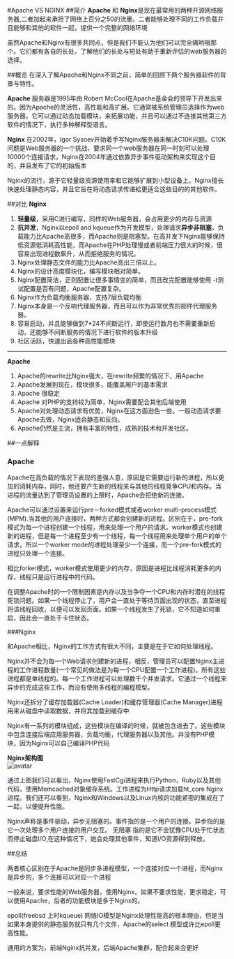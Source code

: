 #Apache VS NGINX
##简介
**Apache** 和 **Nginx**是现在最常用的两种开源网络服务器,二者加起来承担了网络上百分之50的流量。二者能够处理不同的工作负载并且能够和其他的软件一起，提供一个完整的网络环境  

虽然Apache和Nginx有很多共同点，但是我们不能认为他们可以完全痛哟哦那个。它们都有各自的长处，了解他们的长处与短处有助于重新评估的web服务器的选择。

##概览
在深入了解Apache和Nginx不同之前，简单的回顾下两个服务器软件的背景与特性。

**Apache** 服务器是1995年由 Robert McCool在Apache基金会的领导下开发出来的。因为Apache的灵活性，高性能和高扩展。它通常被系统管理员选择作为web服务器。它可以通过动态加载模块，来拓展功能，并且可以通过不连接其他第三方软件的情况下，执行多种解释型语言。  

**Nginx** 在2002年，Igor Sysoev开始着手写Nginx服务器来解决C10K问题。C10K问题是Web服务器的一个挑战，要求同一个web服务器在同一时刻可以处理10000个连接请求，Nginx在2004年通过依靠异步事件驱动架构来实现这个目的，并且发布了它的初始版本

Nginx的流行，源于它轻量级资源使用率和它能够扩展到小型设备上。Nginx擅长快速处理静态内容，并且它旨在将动态请求传递給更适合这些目的的其他软件。

##对比
**Nginx**  
 
1. **轻量级**，采用C进行编写，同样的Web服务器，会占用更少的内存与资源  
2. **抗并发**，Nginx以epoll and kqueue作为开发模型，处理请求**异步非阻塞**，负载能力比Apache高很多，而Apache则是阻塞型。在高并发下Nginx能够保持低资源低消耗高性能，而Apache在PHP处理慢或者前端压力很大的时候，很容易出现进程数飙升，从而拒绝服务的情况。  
3. Nginx处理静态文件的能力比Apache高出三倍以上。  
4. Nginx的设计高度模块化，编写模块相对简单。
5. Nginx配置简洁，正则配置让很多事情变的简单，而且改完配置能够使用 -t测试配置是否有问题，Apache配置复杂。  
6. Nginx作为负载均衡服务器，支持7层负载均衡  
7. Nginx本身是一个反响代理服务器，而且可以作为非常优秀的邮件代理服务器。
8. 容易启动，并且能够做到7*24不间断运行，即使运行数月也不需要重新启动，还能够不间断服务的情况下进行软件的版本升级  
9. 社区活跃，快速出品各种高性能模块  

___

**Apache**  

1. Apache的rewrite比Nginx强大，在rewrite频繁的情况下，用Apache  
2. Apache发展到现在，模块很多，能覆盖用户的基本需求  
3. Apache 很稳定  
4. Apache 对PHP的支持较为简单，Nginx需要配合其他后端使用  
5. Apache对处理动态请求有优势，Nginx在这方面逊色一些。一般动态请求要Apache去做，Nginx适合静态和反向。  
6. Apache仍然是主流，拥有丰富的特性，成熟的技术和开发社区。  

##一点解释
### Apache
Apache在高负载的情况下表现的差强人意，原因是它需要运行新的进程，所以更加的消耗内存，同时，他还要产生新的线程来与其他的线程竞争CPU和内存。当进程的流量达到了管理员设置的上限时，Apache会拒绝新的连接。  

Apache可以通过设置来运行pre－forked模式或者worker multi-process模式(MPM).当其他的用户连接时，两种方式都会创建新的进程。区别在于，pre-fork模式为每一个进程创建一个线程，用来处理一个用户的请求。worker模式也创建新的进程，但是每一个进程至少有一个线程，每一个线程用来处理单个用户的单个请求。所以一个worker mode的进程处理至少一个连接，而一个pre-fork模式的进程只处理一个连接。  

相比forker模式，worker模式使用更少的内存，原因是进程比线程消耗更多的内存，线程只是运行进程中的代码。  

在调整Apache时的一个限制因素是内存以及当争夺一个CPU和内存时潜在的线程死锁问题。如果一个线程停止了，用户会一直处于等待页面出现的状态，直至进程将该线程回收，以便可以发回页面。如果一个线程发生了死锁，它不知道如何重启，因此会一直处于卡住状态。

###Nginx

和Apache相比，Nginx的工作方式有很大不同，主要是在于它如何处理线程。  

Nginx并不会为每一个Web请求创建新的进程，相反，管理员可以配置Nginx主进程的工作进程数量(一个常见的做法是为每一个CPU配置一个工作进程)。所有这些进程都是单线程的。每一个工作进程可以处理数千个并发请求。它通过一个线程来异步的完成这些工作，而没有使用多线程的编程模型。  

Nginx还拆分了缓存加载器(Cache Loader)和缓存管理器(Cache Manager)进程用来从磁盘中读取数据，并将其加载到缓存中  

Nginx有一系列的模块组成，这些模块在编译的时候，就被包含进去了。这些模块中包含连接后端应用服务器，负载均衡，代理服务器以及其他。并没有PHP模块，因为Nginx可以自己编译PHP代码

**Nginx架构图**  
![avatar](https://timgsa.baidu.com/timg?image&quality=80&size=b9999_10000&sec=1504156505808&di=2380b9d584942205ee9b8b9204a42609&imgtype=0&src=http%3A%2F%2Fimage.lxway.com%2Fupload%2Fc%2Fe8%2Fce8fe7cd7e37933775a4d85c15286bbd.jpg)  

通过上图我们可以看出，Nginx使用FastCgi进程来执行Python，Ruby以及其他代码，使用Memcached对象缓存系统。工作进程为Http请求加载ht_core Nginx进程。我们还可以看到，Nginx和Windows以及Linux内核的功能紧密的集成在了一起，以便提升性能。  

Nginx声称是事件驱动，异步无阻塞的。事件指的是一个用户的连接。异步指的是它一次处理多个用户连接的用户交互。 无阻塞 指的是它不会犹豫CPU处于忙状态而停止磁盘I/O,在这种情况下，她会处理其他事件，知道I/O资源得到释放。

##总结

两者核心区别在于Apache是同步多进程模型，一个连接对应一个进程，而Nginx是异步的，多个连接可以对应一个进程  

一般来说，要求性能的Web服务器，使用Nginx。如果不要求性能，更求稳定，可以使用Apache，后者的功能模块是多于Nginx的。   

epoll(freebsd 上时kqueue) 网络IO模型是Nginx处理性能高的根本理由，但是当如果本身提供的静态服务就只有几个文件，Apache的select 模型或许比epoll更高性能。  

通用的方案为，前端Nginx抗并发，后端Apache集群，配合起来会更好
